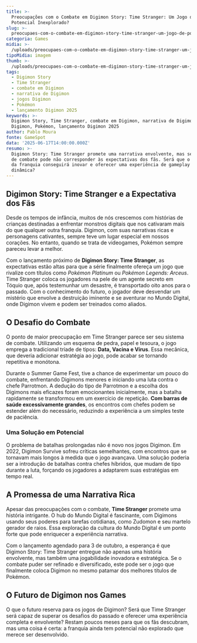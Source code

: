 ```yaml
---
title: >-
  Preocupações com o Combate em Digimon Story: Time Stranger: Um Jogo de
  Potencial Inexplorado?
slug: >-
  preocupaes-com-o-combate-em-digimon-story-time-stranger-um-jogo-de-potencial-inexplorado
categoria: Games
midia: >-
  /uploads/preocupaes-com-o-combate-em-digimon-story-time-stranger-um-jogo-de-potencial-inexplorado-thumb.jpg
tipoMidia: imagem
thumb: >-
  /uploads/preocupaes-com-o-combate-em-digimon-story-time-stranger-um-jogo-de-potencial-inexplorado-thumb.jpg
tags:
  - Digimon Story
  - Time Stranger
  - combate em Digimon
  - narrativa de Digimon
  - jogos Digimon
  - Pokémon
  - lançamento Digimon 2025
keywords: >-
  Digimon Story, Time Stranger, combate em Digimon, narrativa de Digimon, jogos
  Digimon, Pokémon, lançamento Digimon 2025
author: Pablo Moura
fonte: GameSpot
data: '2025-06-17T14:00:00.000Z'
resumo: >-
  Digimon Story: Time Stranger promete uma narrativa envolvente, mas seu sistema
  de combate pode não corresponder às expectativas dos fãs. Será que o novo jogo
  da franquia conseguirá inovar e oferecer uma experiência de gameplay mais
  dinâmica?
---
```


## Digimon Story: Time Stranger e a Expectativa dos Fãs

Desde os tempos de infância, muitos de nós crescemos com histórias de crianças destinadas a enfrentar monstros digitais que nos cativaram mais do que qualquer outra franquia. Digimon, com suas narrativas ricas e personagens cativantes, sempre teve um lugar especial em nossos corações. No entanto, quando se trata de videogames, Pokémon sempre pareceu levar a melhor.

Com o lançamento próximo de **Digimon Story: Time Stranger**, as expectativas estão altas para que a série finalmente ofereça um jogo que rivalize com títulos como *Pokémon Platinum* ou *Pokémon Legends: Arceus*. Time Stranger coloca os jogadores na pele de um agente secreto em Tóquio que, após testemunhar um desastre, é transportado oito anos para o passado. Com o conhecimento do futuro, o jogador deve desvendar um mistério que envolve a destruição iminente e se aventurar no Mundo Digital, onde Digimon vivem e podem ser treinados como aliados.

## O Desafio do Combate

O ponto de maior preocupação em Time Stranger parece ser seu sistema de combate. Utilizando um esquema de pedra, papel e tesoura, o jogo emprega a tradicional tríade de tipos: **Data, Vacina e Vírus**. Essa mecânica, que deveria adicionar estratégia ao jogo, pode acabar se tornando repetitiva e monótona.

Durante o Summer Game Fest, tive a chance de experimentar um pouco do combate, enfrentando Digimons menores e iniciando uma luta contra o chefe Parrotmon. A dedução do tipo de Parrotmon e a escolha dos Digimons mais eficazes foram emocionantes inicialmente, mas a batalha rapidamente se transformou em um exercício de repetição. **Com barras de saúde excessivamente grandes**, os encontros com chefes podem se estender além do necessário, reduzindo a experiência a um simples teste de paciência.

### Uma Solução em Potencial

O problema de batalhas prolongadas não é novo nos jogos Digimon. Em 2022, Digimon Survive sofreu críticas semelhantes, com encontros que se tornavam mais longos à medida que o jogo avançava. Uma solução poderia ser a introdução de batalhas contra chefes híbridos, que mudam de tipo durante a luta, forçando os jogadores a adaptarem suas estratégias em tempo real.

## A Promessa de uma Narrativa Rica

Apesar das preocupações com o combate, **Time Stranger** promete uma história intrigante. O hub do Mundo Digital é fascinante, com Digimons usando seus poderes para tarefas cotidianas, como Zudomon e seu martelo gerador de raios. Essa exploração da cultura do Mundo Digital é um ponto forte que pode enriquecer a experiência narrativa.

Com o lançamento agendado para 3 de outubro, a esperança é que Digimon Story: Time Stranger entregue não apenas uma história envolvente, mas também uma jogabilidade inovadora e estratégica. Se o combate puder ser refinado e diversificado, este pode ser o jogo que finalmente coloca Digimon no mesmo patamar dos melhores títulos de Pokémon.

## O Futuro de Digimon nos Games

O que o futuro reserva para os jogos de Digimon? Será que Time Stranger será capaz de superar os desafios do passado e oferecer uma experiência completa e envolvente? Restam poucos meses para que os fãs descubram, mas uma coisa é certa: a franquia ainda tem potencial não explorado que merece ser desenvolvido.

